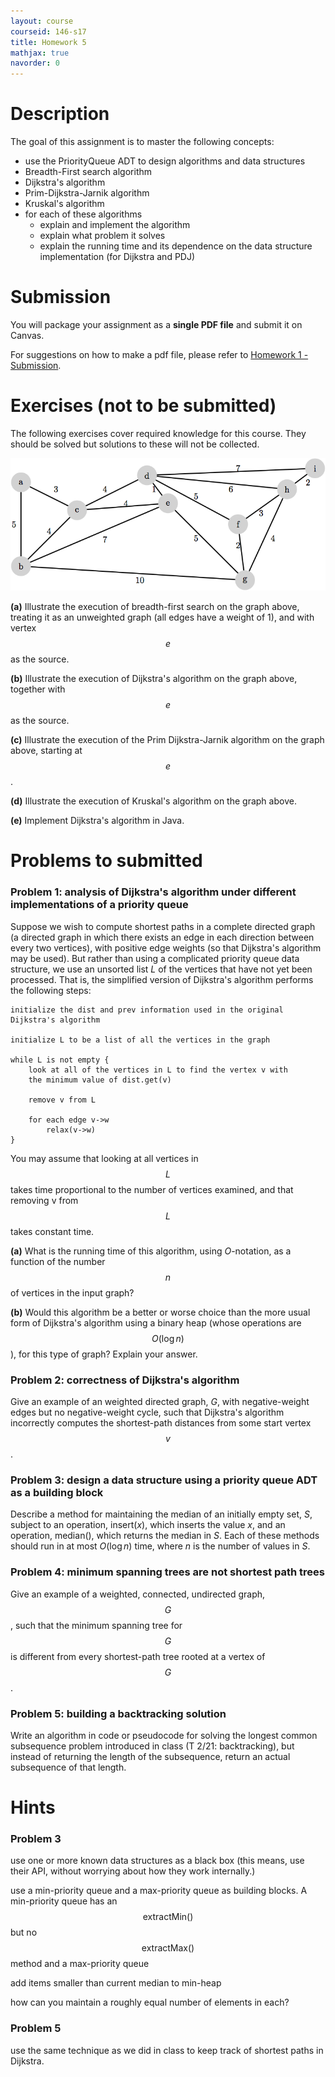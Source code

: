 ```yaml
---
layout: course
courseid: 146-s17
title: Homework 5
mathjax: true
navorder: 0
---
```


# Description

The goal of this assignment is to master the following concepts:

- use the PriorityQueue ADT to design algorithms and data structures
- Breadth-First search algorithm
- Dijkstra's algorithm
- Prim-Dijkstra-Jarnik algorithm
- Kruskal's algorithm
- for each of these algorithms
    - explain and implement the algorithm
    - explain what problem it solves
    - explain the running time and its dependence on the data structure implementation (for Dijkstra and PDJ)

# Submission

You will package your assignment as a __single PDF file__ and submit it on Canvas.

For suggestions on how to make a pdf file, please refer to [Homework 1 - Submission](homework01.html#Submission).

# Exercises (not to be submitted)

The following exercises cover required knowledge for this course. They should be solved but solutions to these will not be collected.


![](hw10-0a.png)

__(a)__ Illustrate the execution of breadth-first search on the graph above, treating it as an unweighted graph (all edges have a weight of 1), and with vertex $$e$$ as the source.

__(b)__ Illustrate the execution of Dijkstra's algorithm on the graph above, together with $$e$$ as the source.

__(c)__ Illustrate the execution of the Prim Dijkstra-Jarnik algorithm on the graph above, starting at $$e$$.

__(d)__ Illustrate the execution of Kruskal's algorithm on the graph above.

__(e)__ Implement Dijkstra's algorithm in Java.

# Problems to submitted

### Problem 1: analysis of Dijkstra's algorithm under different implementations of a priority queue

Suppose we wish to compute shortest paths in a complete directed graph (a directed graph in which there exists an edge in each direction between every two vertices), with positive edge weights (so that Dijkstra's algorithm may be used). But rather than using a complicated priority queue data structure, we use an unsorted list $L$ of the vertices that have not yet been processed. That is, the simplified version of Dijkstra's algorithm performs the following steps:

```
initialize the dist and prev information used in the original Dijkstra's algorithm

initialize L to be a list of all the vertices in the graph

while L is not empty {
    look at all of the vertices in L to find the vertex v with
    the minimum value of dist.get(v)

    remove v from L

    for each edge v->w
        relax(v->w)
}
```

You may assume that looking at all vertices in $$L$$ takes time proportional to the number of vertices examined, and that removing v from $$L$$ takes constant time.

__(a)__ What is the running time of this algorithm, using $O$-notation, as a function of the number $$n$$ of vertices in the input graph?

__(b)__ Would this algorithm be a better or worse choice than the more usual form of Dijkstra's algorithm using a binary heap (whose operations are $$O(\log n)$$), for this type of graph? Explain your answer.


### Problem 2: correctness of Dijkstra's algorithm

Give an example of an weighted directed graph, $G$, with negative-weight edges but no negative-weight cycle, such that Dijkstra's algorithm incorrectly computes the shortest-path distances from some start vertex $$v$$.

### Problem 3: design a data structure using a priority queue ADT as a building block

Describe a method for maintaining the median of an initially empty set, $S$, subject to an operation, $\mathsf{insert}(x)$, which inserts the value $x$, and an operation, $\mathsf{median}()$, which returns the median in $S$. Each of these methods should run in at most $O(\log n)$ time, where $n$ is the number of values in $S$.

### Problem 4: minimum spanning trees are not shortest path trees

Give an example of a weighted, connected, undirected graph, $$G$$, such that the minimum spanning tree for $$G$$ is different from every shortest-path tree rooted at a vertex of $$G$$.

### Problem 5: building a backtracking solution

Write an algorithm in code or pseudocode for solving the longest common subsequence problem introduced in class (T 2/21: backtracking), but instead of returning the length of the subsequence, return an actual subsequence of that length.

# Hints

### Problem 3

<span class="hint">use one or more known data structures as a black box (this means, use their API, without worrying about how they work internally.)</span>

<span class="hint">use a min-priority queue and a max-priority queue as building blocks. A min-priority queue has an $$\mathsf{extractMin}()$$ but no $$\mathsf{extractMax}()$$ method and a max-priority queue </span>

<span class="hint">add items smaller than current median to min-heap</span>

<span class="hint">how can you maintain a roughly equal number of elements in each?</span>


### Problem 5

<span class="hint">use the same technique as we did in class to keep track of shortest paths in Dijkstra.</span>

